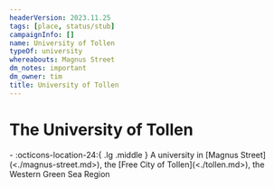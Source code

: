 ```yaml
---
headerVersion: 2023.11.25
tags: [place, status/stub]
campaignInfo: []
name: University of Tollen
typeOf: university
whereabouts: Magnus Street
dm_notes: important
dm_owner: tim
title: University of Tollen
---
```

# The University of Tollen
<div class="grid cards ext-narrow-margin ext-one-column" markdown>
-    :octicons-location-24:{ .lg .middle } A university in [Magnus Street](<./magnus-street.md>), the [Free City of Tollen](<./tollen.md>), the Western Green Sea Region  
</div>


